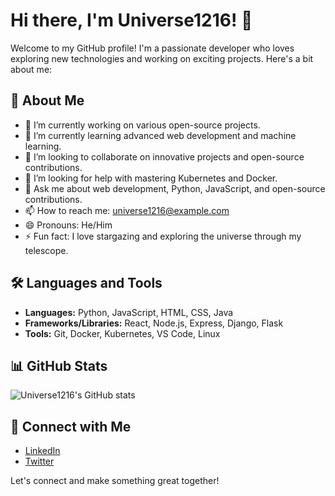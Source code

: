 # Hi there, I'm Universe1216! 👋

Welcome to my GitHub profile! I'm a passionate developer who loves exploring new technologies and working on exciting projects. Here's a bit about me:

## 🚀 About Me
- 🔭 I’m currently working on various open-source projects.
- 🌱 I’m currently learning advanced web development and machine learning.
- 👯 I’m looking to collaborate on innovative projects and open-source contributions.
- 🤔 I’m looking for help with mastering Kubernetes and Docker.
- 💬 Ask me about web development, Python, JavaScript, and open-source contributions.
- 📫 How to reach me: [universe1216@example.com](mailto:universe1216@example.com)
- 😄 Pronouns: He/Him
- ⚡ Fun fact: I love stargazing and exploring the universe through my telescope.

## 🛠️ Languages and Tools
- **Languages:** Python, JavaScript, HTML, CSS, Java
- **Frameworks/Libraries:** React, Node.js, Express, Django, Flask
- **Tools:** Git, Docker, Kubernetes, VS Code, Linux

## 📊 GitHub Stats
![Universe1216's GitHub stats](https://github-readme-stats.vercel.app/api?username=universe1216&show_icons=true&theme=radical)

## 🔗 Connect with Me
- [LinkedIn](https://www.linkedin.com/in/universe1216)
- [Twitter](https://twitter.com/universe1216)

Let's connect and make something great together!

```
